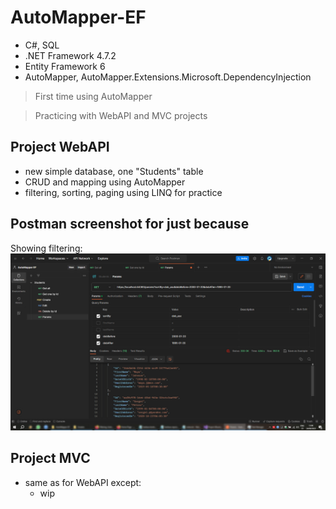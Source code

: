 # AutoMapper-EF
- C#, SQL
- .NET Framework 4.7.2
- Entity Framework 6
- AutoMapper, AutoMapper.Extensions.Microsoft.DependencyInjection

> First time using AutoMapper

> Practicing with WebAPI and MVC projects

## Project WebAPI
- new simple database, one "Students" table
- CRUD and mapping using AutoMapper
- filtering, sorting, paging using LINQ for practice

## Postman screenshot for just because
Showing filtering:
![scr1](https://github.com/kovac031/AutoMapper-EF/blob/main/scr1.jpg)

## Project MVC
- same as for WebAPI except:
  - wip
